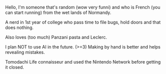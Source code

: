Hello, I'm someone that's random (wow very funni) and who is French (you can start running) from the wet lands of Normandy.

A nerd in 1st year of college who pass time to file bugs, hold doors and that does nothing.

Also loves (too much) Panzani pasta and Leclerc.

I plan NOT to use AI in the future. (>=3) Making by hand is better and helps revealing mistakes.

Tomodachi Life connaisseur and used the Nintendo Network before getting it closed.
